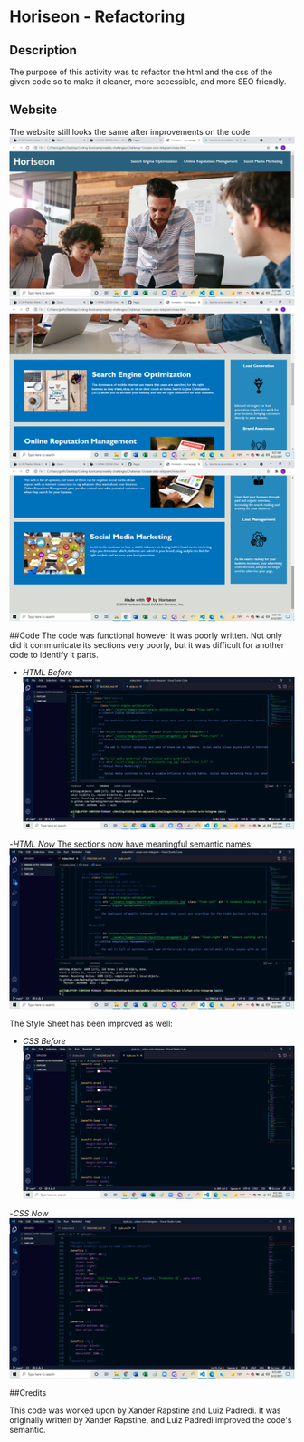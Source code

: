 # Horiseon - Refactoring

## Description

The purpose of this activity was to refactor the html and the css of the given code so to make it cleaner, more accessible, and more SEO friendly.

## Website
The website still looks the same after improvements on the code
![image 1 of the website](assets/images/horiseon-1.png)
![image 2 of the website](assets/images/horiseon-2.png)
![image 3 of the website](assets/images/horiseon-3.png)

##Code
The code was functional however it was poorly written. Not only did it communicate its sections very poorly, but it was difficult for another code to identify it parts.
- *HTML Before*
![HTML Code before](assets/images/before1.png)

-*HTML Now*
The sections now have meaningful semantic names:
![HTML Code now](assets/images/after1.png)

The Style Sheet has been improved as well:
- *CSS Before*
![CSS Code before](assets/images/before2.png)

-*CSS Now*
![CSS Code now](assets/images/after2.png)

##Credits

This code was worked upon by Xander Rapstine and Luiz Padredi.
It was originally written by Xander Rapstine, and Luiz Padredi improved the code's semantic.

